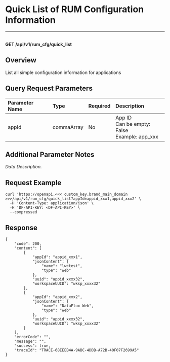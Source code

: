 # Quick List of RUM Configuration Information

---

<br />**GET /api/v1/rum_cfg/quick_list**

## Overview
List all simple configuration information for applications




## Query Request Parameters

| Parameter Name        | Type     | Required   | Description              |
|:-----------------|:-------|:-----|:----------------|
| appId | commaArray | No | App ID<br>Can be empty: False <br>Example: app_xxx <br> |

## Additional Parameter Notes


*Data Description.*




## Request Example
```shell
curl 'https://openapi.<<< custom_key.brand_main_domain >>>/api/v1/rum_cfg/quick_list?appId=appid_xxx1,appid_xxx2' \
  -H 'Content-Type: application/json' \
  -H 'DF-API-KEY: <DF-API-KEY>' \
  --compressed
```




## Response
```shell
{
    "code": 200,
    "content": [
        {
            "appId": "appid_xxx1",
            "jsonContent": {
                "name": "lwctest",
                "type": "web"
            },
            "uuid": "appid_xxxx32",
            "workspaceUUID": "wksp_xxxx32"
        },
        {
            "appId": "appid_xxx2",
            "jsonContent": {
                "name": "DataFlux Web",
                "type": "web"
            },
            "uuid": "appid_xxxx32",
            "workspaceUUID": "wksp_xxxx32"
        }
    ],
    "errorCode": "",
    "message": "",
    "success": true,
    "traceId": "TRACE-68EEEB4A-9ABC-4DDB-A72B-40F07F2699A5"
} 
```